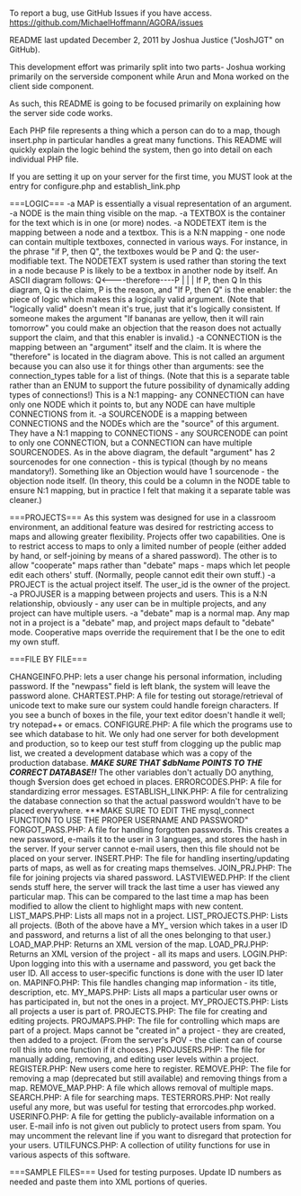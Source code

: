 To report a bug, use GitHub Issues if you have access.
https://github.com/MichaelHoffmann/AGORA/issues

README last updated December 2, 2011 by Joshua Justice ("JoshJGT" on GitHub).

This development effort was primarily split into two parts- Joshua working primarily on the serverside component while Arun and Mona worked on the client side component.

As such, this README is going to be focused primarily on explaining how the server side code works.

Each PHP file represents a thing which a person can do to a map, though insert.php in particular handles a great many functions.
This README will quickly explain the logic behind the system, then go into detail on each individual PHP file.

If you are setting it up on your server for the first time, you MUST look at the entry for configure.php and establish_link.php


===LOGIC===
-a MAP is essentially a visual representation of an argument.
-a NODE is the main thing visible on the map.
-a TEXTBOX is the container for the text which is in one (or more) nodes.
-a NODETEXT item is the mapping between a node and a textbox. This is a N:N mapping - one node can contain multiple textboxes, connected in various ways. For instance, in the phrase "if P, then Q", the textboxes would be P and Q: the user-modifiable text. The NODETEXT system is used rather than storing the text in a node because P is likely to be a textbox in another node by itself. An ASCII diagram follows:
    Q<----therefore----P
	          |
			  |
			  |
		If P, then Q
In this diagram, Q is the claim, P is the reason, and "If P, then Q" is the enabler: the piece of logic which makes this a logically valid argument. (Note that "logically valid" doesn't mean it's true, just that it's logically consistent. If someone makes the argument "If bananas are yellow, then it will rain tomorrow" you could make an objection that the reason does not actually support the claim, and that this enabler is invalid.)
-a CONNECTION is the mapping between an "argument" itself and the claim. It is where the "therefore" is located in the diagram above. This is not called an argument because you can also use it for things other than arguments: see the connection_types table for a list of things. (Note that this is a separate table rather than an ENUM to support the future possibility of dynamically adding types of connections!) This is a N:1 mapping- any CONNECTION can have only one NODE which it points to, but any NODE can have multiple CONNECTIONS from it.
-a SOURCENODE is a mapping between CONNECTIONS and the NODEs which are the "source" of this argument. They have a N:1 mapping to CONNECTIONS - any SOURCENODE can point to only one CONNECTION, but a CONNECTION can have multiple SOURCENODES. As in the above diagram, the default "argument" has 2 sourcenodes for one connection - this is typical (though by no means mandatory!). Something like an Objection would have 1 sourcenode - the objection node itself. (In theory, this could be a column in the NODE table to ensure N:1 mapping, but in practice I felt that making it a separate table was cleaner.)

===PROJECTS===
As this system was designed for use in a classroom environment, an additional feature was desired for restricting access to maps and allowing greater flexibility.
Projects offer two capabilities. One is to restrict access to maps to only a limited number of people (either added by hand, or self-joining by means of a shared password). The other is to allow "cooperate" maps rather than "debate" maps - maps which let people edit each others' stuff. (Normally, people cannot edit their own stuff.)
-a PROJECT is the actual project itself. The user_id is the owner of the project.
-a PROJUSER is a mapping between projects and users. This is a N:N relationship, obviously - any user can be in multiple projects, and any project can have multiple users.
-a "debate" map is a normal map. Any map not in a project is a "debate" map, and project maps default to "debate" mode. Cooperative maps override the requirement that I be the one to edit my own stuff.

===FILE BY FILE===

CHANGEINFO.PHP: lets a user change his personal information, including password. If the "newpass" field is left blank, the system will leave the password alone.
CHARTEST.PHP: A file for testing out storage/retrieval of unicode text to make sure our system could handle foreign characters. If you see a bunch of boxes in the file, your text editor doesn't handle it well; try notepad++ or emacs.
CONFIGURE.PHP: A file which the programs use to see which database to hit. We only had one server for both development and production, so to keep our test stuff from clogging up the public map list, we created a development database which was a copy of the production database. ***MAKE SURE THAT $dbName POINTS TO THE CORRECT DATABASE!!*** The other variables don't actually DO anything, though $version does get echoed in places.
ERRORCODES.PHP: A file for standardizing error messages.
ESTABLISH_LINK.PHP: A file for centralizing the database connection so that the actual password wouldn't have to be placed everywhere. ***MAKE SURE TO EDIT THE mysql_connect FUNCTION TO USE THE PROPER USERNAME AND PASSWORD"
FORGOT_PASS.PHP: A file for handling forgotten passwords. This creates a new password, e-mails it to the user in 3 languages, and stores the hash in the server. If your server cannot e-mail users, then this file should not be placed on your server.
INSERT.PHP: The file for handling inserting/updating parts of maps, as well as for creating maps themselves.
JOIN_PRJ.PHP: The file for joining projects via shared password.
LASTVIEWED.PHP: If the client sends stuff here, the server will track the last time a user has viewed any particular map. This can be compared to the last time a map has been modified to allow the client to highlight maps with new content.
LIST_MAPS.PHP: Lists all maps not in a project.
LIST_PROJECTS.PHP: Lists all projects.
(Both of the above have a MY_ version which takes in a user ID and password, and returns a list of all the ones belonging to that user.)
LOAD_MAP.PHP: Returns an XML version of the map.
LOAD_PRJ.PHP: Returns an XML version of the project - all its maps and users.
LOGIN.PHP: Upon logging into this with a username and password, you get back the user ID. All access to user-specific functions is done with the user ID later on.
MAPINFO.PHP: This file handles changing map information - its title, description, etc.
MY_MAPS.PHP: Lists all maps a particular user owns or has participated in, but not the ones in a project.
MY_PROJECTS.PHP: Lists all projects a user is part of.
PROJECTS.PHP: The file for creating and editing projects.
PROJMAPS.PHP: The file for controlling which maps are part of a project. Maps cannot be "created in" a project - they are created, then added to a project. (From the server's POV - the client can of course roll this into one function if it chooses.)
PROJUSERS.PHP: The file for manually adding, removing, and editing user levels within a project.
REGISTER.PHP: New users come here to register.
REMOVE.PHP: The file for removing a map (deprecated but still available) and removing things from a map.
REMOVE_MAP.PHP: A file which allows removal of multiple maps.
SEARCH.PHP: A file for searching maps.
TESTERRORS.PHP: Not really useful any more, but was useful for testing that errorcodes.php worked.
USERINFO.PHP: A file for getting the publicly-available information on a user. E-mail info is not given out publicly to protect users from spam. You may uncomment the relevant line if you want to disregard that protection for your users.
UTILFUNCS.PHP: A collection of utility functions for use in various aspects of this software.

===SAMPLE FILES===
Used for testing purposes. Update ID numbers as needed and paste them into XML portions of queries.